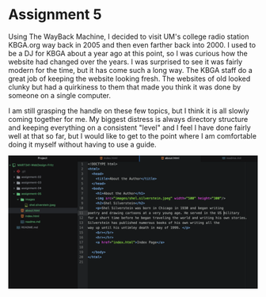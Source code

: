 # Assignment 5
Using The WayBack Machine, I decided to visit UM's college radio station
KBGA.org way back in 2005 and then even farther back into 2000.
I used to be a DJ for KBGA about a year ago at this
point, so I was curious how the website had changed over the years.
I was surprised to see it was fairly modern for the time, but it has come such
a long way. The KBGA staff do a great job of keeping the website looking fresh.
The websites of old looked clunky but had a quirkiness to them that made you
think it was done by someone on a single computer.


I am still grasping the handle on these few topics, but I think it is all slowly
coming together for me. My biggest distress is always directory structure and
keeping everything on a consistent "level" and I feel I have done fairly well
at that so far, but I would like to get to the point where I am comfortable
doing it myself without having to use a guide.

![Screenshot](./images/screenshot-05.png)
